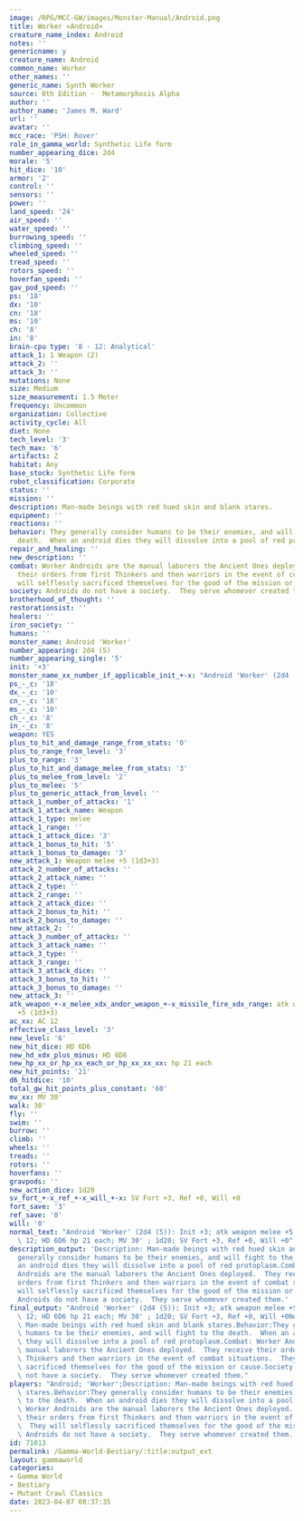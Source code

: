 ```yaml
---
image: /RPG/MCC-GW/images/Monster-Manual/Android.png
title: Worker «Android»
creature_name_index: Android
notes: ''
genericname: y
creature_name: Android
common_name: Worker
other_names: ''
generic_name: Synth Worker
source: 0th Edition -  Metamorphosis Alpha
author: ''
author_name: 'James M. Ward'
url: ''
avatar: ''
mcc_race: 'PSH: Rover'
role_in_gamma_world: Synthetic Life form
number_appearing_dice: 2d4
morale: '5'
hit_dice: '10'
armor: '2'
control: ''
sensors: ''
power: ''
land_speed: '24'
air_speed: ''
water_speed: ''
burrowing_speed: ''
climbing_speed: ''
wheeled_speed: ''
tread_speed: ''
rotors_speed: ''
hoverfan_speed: ''
gav_pod_speed: ''
ps: '18'
dx: '10'
cn: '18'
ms: '10'
ch: '8'
in: '8'
brain-cpu type: '8 - 12: Analytical'
attack_1: 1 Weapon (2)
attack_2: ''
attack_3: ''
mutations: None
size: Medium
size_measurement: 1.5 Meter
frequency: Uncommon
organization: Collective
activity_cycle: All
diet: None
tech_level: '3'
tech_max: '6'
artifacts: Z
habitat: Any
base_stock: Synthetic Life form
robot_classification: Corporate
status: ''
mission: ''
description: Man-made beings with red hued skin and blank stares.
equipment: ''
reactions: ''
behavior: They generally consider humans to be their enemies, and will fight to the
  death.  When an android dies they will dissolve into a pool of red protoplasm.
repair_and_healing: ''
new_description: ''
combat: Worker Androids are the manual laborers the Ancient Ones deployed.  They receive
  their orders from first Thinkers and then warriors in the event of combat situations.  They
  will selflessly sacrificed themselves for the good of the mission or cause.
society: Androids do not have a society.  They serve whomever created them.
brotherhood_of_thought: ''
restorationsist: ''
healers: ''
iron_society: ''
humans: ''
monster_name: Android 'Worker'
number_appearing: 2d4 (5)
number_appearing_single: '5'
init: '+3'
monster_name_xx_number_if_applicable_init_+-x: "Android 'Worker' (2d4 (5)): Init +3"
ps_-_c: '18'
dx_-_c: '10'
cn_-_c: '18'
ms_-_c: '10'
ch_-_c: '8'
in_-_c: '8'
weapon: YES
plus_to_hit_and_damage_range_from_stats: '0'
plus_to_range_from_level: '3'
plus_to_range: '3'
plus_to_hit_and_damage_melee_from_stats: '3'
plus_to_melee_from_level: '2'
plus_to_melee: '5'
plus_to_generic_attack_from_level: ''
attack_1_number_of_attacks: '1'
attack_1_attack_name: Weapon
attack_1_type: melee
attack_1_range: ''
attack_1_attack_dice: '3'
attack_1_bonus_to_hit: '5'
attack_1_bonus_to_damage: '3'
new_attack_1: Weapon melee +5 (1d3+3)
attack_2_number_of_attacks: ''
attack_2_attack_name: ''
attack_2_type: ''
attack_2_range: ''
attack_2_attack_dice: ''
attack_2_bonus_to_hit: ''
attack_2_bonus_to_damage: ''
new_attack_2: ''
attack_3_number_of_attacks: ''
attack_3_attack_name: ''
attack_3_type: ''
attack_3_range: ''
attack_3_attack_dice: ''
attack_3_bonus_to_hit: ''
attack_3_bonus_to_damage: ''
new_attack_3: ''
atk_weapon_+-x_melee_xdx_andor_weapon_+-x_missile_fire_xdx_range: atk weapon melee
  +5 (1d3+3)
ac_xx: AC 12
effective_class_level: '3'
new_level: '6'
new_hit_dice: HD 6D6
new_hd_xdx_plus_minus: HD 6D6
new_hp_xx_or_hp_xx_each_or_hp_xx_xx_xx: hp 21 each
new_hit_points: '21'
d6_hitdice: '10'
total_gw_hit_points_plus_constant: '60'
mv_xx: MV 30'
walk: 30'
fly: ''
swim: ''
burrow: ''
climb: ''
wheels: ''
treads: ''
rotors: ''
hoverfans: ''
gravpods: ''
new_action_dice: 1d20
sv_fort_+-x_ref_+-x_will_+-x: SV Fort +3, Ref +0, Will +0
fort_save: '3'
ref_save: '0'
will: '0'
normal_text: "Android 'Worker' (2d4 (5)): Init +3; atk weapon melee +5 (1d3+3); AC\
  \ 12; HD 6D6 hp 21 each; MV 30' ; 1d20; SV Fort +3, Ref +0, Will +0"
description_output: 'Description: Man-made beings with red hued skin and blank stares.Behavior:They
  generally consider humans to be their enemies, and will fight to the death.  When
  an android dies they will dissolve into a pool of red protoplasm.Combat: Worker
  Androids are the manual laborers the Ancient Ones deployed.  They receive their
  orders from first Thinkers and then warriors in the event of combat situations.  They
  will selflessly sacrificed themselves for the good of the mission or cause.Society:
  Androids do not have a society.  They serve whomever created them.'
final_output: "Android 'Worker' (2d4 (5)): Init +3; atk weapon melee +5 (1d3+3); AC\
  \ 12; HD 6D6 hp 21 each; MV 30' ; 1d20; SV Fort +3, Ref +0, Will +0NoneDescription:\
  \ Man-made beings with red hued skin and blank stares.Behavior:They generally consider\
  \ humans to be their enemies, and will fight to the death.  When an android dies\
  \ they will dissolve into a pool of red protoplasm.Combat: Worker Androids are the\
  \ manual laborers the Ancient Ones deployed.  They receive their orders from first\
  \ Thinkers and then warriors in the event of combat situations.  They will selflessly\
  \ sacrificed themselves for the good of the mission or cause.Society: Androids do\
  \ not have a society.  They serve whomever created them."
players: "Android; 'Worker';Description: Man-made beings with red hued skin and blank\
  \ stares.Behavior:They generally consider humans to be their enemies, and will fight\
  \ to the death.  When an android dies they will dissolve into a pool of red protoplasm.Combat:\
  \ Worker Androids are the manual laborers the Ancient Ones deployed.  They receive\
  \ their orders from first Thinkers and then warriors in the event of combat situations.\
  \  They will selflessly sacrificed themselves for the good of the mission or cause.Society:\
  \ Androids do not have a society.  They serve whomever created them.|"
id: 71013
permalink: /Gamma-World-Bestiary/:title:output_ext
layout: gammaworld
categories:
- Gamma World
- Bestiary
- Mutant Crawl Classics
date: 2023-04-07 08:37:35
---
```

